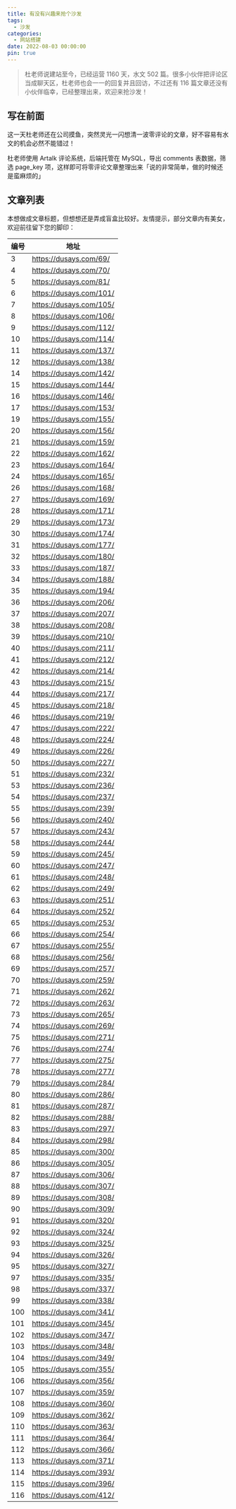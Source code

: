 ```yaml
---
title: 有没有兴趣来抢个沙发
tags:
  - 沙发
categories:
  - 网站搭建
date: 2022-08-03 00:00:00
pin: true
---
```


> 杜老师说建站至今，已经运营 1160 天，水文 502 篇。很多小伙伴把评论区当成聊天区，杜老师也会一一的回复并且回访，不过还有 116 篇文章还没有小伙伴临幸，已经整理出来，欢迎来抢沙发！

<!-- more -->

## 写在前面

这一天杜老师还在公司摸鱼，突然灵光一闪想清一波零评论的文章，好不容易有水文的机会必然不能错过！

杜老师使用 Artalk 评论系统，后端托管在 MySQL，导出 comments 表数据，筛选 page_key 项，这样即可将零评论文章整理出来「说的非常简单，做的时候还是蛮麻烦的」

## 文章列表

本想做成文章标题，但想想还是弄成盲盒比较好。友情提示，部分文章内有美女，欢迎前往留下您的脚印：

| 编号 | 地址 |
| - | - |
| 3   | https://dusays.com/69/  |
| 4   | https://dusays.com/70/  |
| 5   | https://dusays.com/81/  |
| 6   | https://dusays.com/101/ |
| 7   | https://dusays.com/105/ |
| 8   | https://dusays.com/106/ |
| 9   | https://dusays.com/112/ |
| 10  | https://dusays.com/114/ |
| 11  | https://dusays.com/137/ |
| 12  | https://dusays.com/138/ |
| 14  | https://dusays.com/142/ |
| 15  | https://dusays.com/144/ |
| 16  | https://dusays.com/146/ |
| 17  | https://dusays.com/153/ |
| 19  | https://dusays.com/155/ |
| 20  | https://dusays.com/156/ |
| 21  | https://dusays.com/159/ |
| 22  | https://dusays.com/162/ |
| 23  | https://dusays.com/164/ |
| 24  | https://dusays.com/165/ |
| 26  | https://dusays.com/168/ |
| 27  | https://dusays.com/169/ |
| 28  | https://dusays.com/171/ |
| 29  | https://dusays.com/173/ |
| 30  | https://dusays.com/174/ |
| 31  | https://dusays.com/177/ |
| 32  | https://dusays.com/180/ |
| 33  | https://dusays.com/187/ |
| 34  | https://dusays.com/188/ |
| 35  | https://dusays.com/194/ |
| 36  | https://dusays.com/206/ |
| 37  | https://dusays.com/207/ |
| 38  | https://dusays.com/208/ |
| 39  | https://dusays.com/210/ |
| 40  | https://dusays.com/211/ |
| 41  | https://dusays.com/212/ |
| 42  | https://dusays.com/214/ |
| 43  | https://dusays.com/215/ |
| 44  | https://dusays.com/217/ |
| 45  | https://dusays.com/218/ |
| 46  | https://dusays.com/219/ |
| 47  | https://dusays.com/222/ |
| 48  | https://dusays.com/224/ |
| 49  | https://dusays.com/226/ |
| 50  | https://dusays.com/227/ |
| 51  | https://dusays.com/232/ |
| 53  | https://dusays.com/236/ |
| 54  | https://dusays.com/237/ |
| 55  | https://dusays.com/239/ |
| 56  | https://dusays.com/240/ |
| 57  | https://dusays.com/243/ |
| 58  | https://dusays.com/244/ |
| 59  | https://dusays.com/245/ |
| 60  | https://dusays.com/247/ |
| 61  | https://dusays.com/248/ |
| 62  | https://dusays.com/249/ |
| 63  | https://dusays.com/251/ |
| 64  | https://dusays.com/252/ |
| 65  | https://dusays.com/253/ |
| 66  | https://dusays.com/254/ |
| 67  | https://dusays.com/255/ |
| 68  | https://dusays.com/256/ |
| 69  | https://dusays.com/257/ |
| 70  | https://dusays.com/259/ |
| 71  | https://dusays.com/262/ |
| 72  | https://dusays.com/263/ |
| 73  | https://dusays.com/265/ |
| 74  | https://dusays.com/269/ |
| 75  | https://dusays.com/271/ |
| 76  | https://dusays.com/274/ |
| 77  | https://dusays.com/275/ |
| 78  | https://dusays.com/277/ |
| 79  | https://dusays.com/284/ |
| 80  | https://dusays.com/286/ |
| 81  | https://dusays.com/287/ |
| 82  | https://dusays.com/288/ |
| 83  | https://dusays.com/297/ |
| 84  | https://dusays.com/298/ |
| 85  | https://dusays.com/300/ |
| 86  | https://dusays.com/305/ |
| 87  | https://dusays.com/306/ |
| 88  | https://dusays.com/307/ |
| 89  | https://dusays.com/308/ |
| 90  | https://dusays.com/309/ |
| 91  | https://dusays.com/320/ |
| 92  | https://dusays.com/324/ |
| 93  | https://dusays.com/325/ |
| 94  | https://dusays.com/326/ |
| 95  | https://dusays.com/327/ |
| 97  | https://dusays.com/335/ |
| 98  | https://dusays.com/337/ |
| 99  | https://dusays.com/338/ |
| 100 | https://dusays.com/341/ |
| 101 | https://dusays.com/345/ |
| 102 | https://dusays.com/347/ |
| 103 | https://dusays.com/348/ |
| 104 | https://dusays.com/349/ |
| 105 | https://dusays.com/355/ |
| 106 | https://dusays.com/356/ |
| 107 | https://dusays.com/359/ |
| 108 | https://dusays.com/360/ |
| 109 | https://dusays.com/362/ |
| 110 | https://dusays.com/363/ |
| 111 | https://dusays.com/364/ |
| 112 | https://dusays.com/366/ |
| 113 | https://dusays.com/371/ |
| 114 | https://dusays.com/393/ |
| 115 | https://dusays.com/396/ |
| 116 | https://dusays.com/412/ |